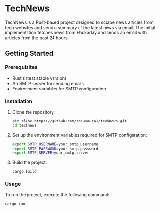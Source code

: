 # TechNews

TechNews is a Rust-based project designed to scrape news articles from tech websites and send a summary of the latest news via email. The initial implementation fetches news from Hackaday and sends an email with articles from the past 24 hours.

## Getting Started
### Prerequisites

- Rust (latest stable version)
- An SMTP server for sending emails
- Environment variables for SMTP configuration

### Installation

1. Clone the repository:
    ```sh
    git clone https://github.com/cadusouza1/technews.git
    cd technews
    ```

2. Set up the environment variables required for SMTP configuration:
    ```sh
    export SMTP_USERNAME=your_smtp_username
    export SMTP_PASSWORD=your_smtp_password
    export SMTP_SERVER=your_smtp_server
    ```

3. Build the project:
    ```sh
    cargo build
    ```

### Usage

To run the project, execute the following command:
```sh
cargo run
```
